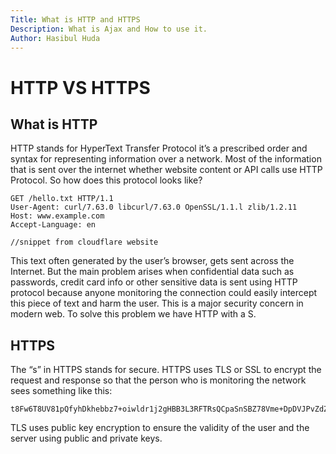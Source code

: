 ```yaml
---
Title: What is HTTP and HTTPS
Description: What is Ajax and How to use it.
Author: Hasibul Huda
---
```


# HTTP VS HTTPS

## What is HTTP

HTTP stands for HyperText Transfer Protocol it’s a prescribed order and syntax for representing information over a network. Most of the information that is sent over the internet whether website content or API calls use HTTP Protocol. So how does this protocol looks like? 

```
GET /hello.txt HTTP/1.1
User-Agent: curl/7.63.0 libcurl/7.63.0 OpenSSL/1.1.l zlib/1.2.11
Host: www.example.com
Accept-Language: en

//snippet from cloudflare website
```

This text often generated by the user’s browser, gets sent across the Internet. But the main problem arises when confidential data such as passwords, credit card info or other sensitive data is sent using HTTP protocol because anyone monitoring the connection could easily intercept this piece of text and harm the user. This is a major security concern in modern web. To solve this problem we have HTTP with a S. 

## HTTPS

The “s” in HTTPS stands for secure. HTTPS uses TLS or SSL to encrypt the request and response so that the person who is monitoring the network sees something like this:

```
t8Fw6T8UV81pQfyhDkhebbz7+oiwldr1j2gHBB3L3RFTRsQCpaSnSBZ78Vme+DpDVJPvZdZUZHpzbbcqmSW1+3xXGsERHg9YDmpYk0VVDiRvw1H5miNieJeJ/FNUjgH0BmVRWII6+T4MnDwmCMZUI/orxP3HGwYCSIvyzS3MpmmSe4iaWKCOHQ==
```

TLS uses public key encryption to ensure the validity of the user and the server using public and private keys.